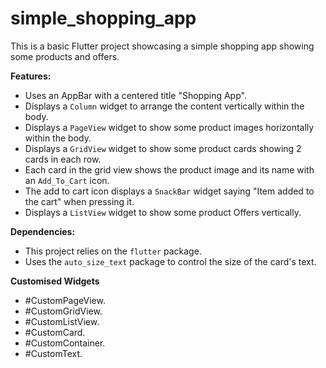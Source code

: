 # simple_shopping_app

This is a basic Flutter project showcasing a simple shopping app showing some products and offers.

**Features:**

- Uses an AppBar with a centered title "Shopping App".
- Displays a `Column` widget to arrange the content vertically within the body.
- Displays a `PageView` widget to show some product images horizontally within the body.
- Displays a `GridView` widget to show some product cards showing 2 cards in each row.
- Each card in the grid view shows the product image and its name with an `Add_To_Cart` icon.
- The add to cart icon displays a `SnackBar` widget saying "Item added to the cart" when pressing it.
- Displays a `ListView` widget to show some product Offers vertically.

**Dependencies:**

* This project relies on the `flutter` package.
* Uses the `auto_size_text` package to control the size of the card's text.

**Customised Widgets**

- #CustomPageView.
- #CustomGridView.
- #CustomListView.
- #CustomCard.
- #CustomContainer.
- #CustomText.
